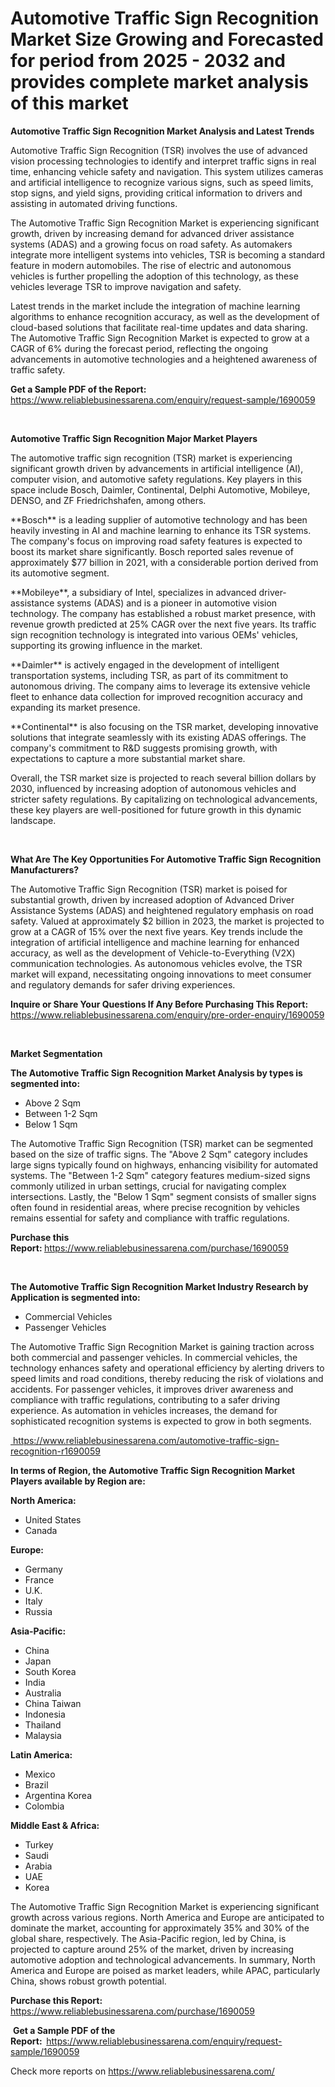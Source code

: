<p><h1>Automotive Traffic Sign Recognition Market Size Growing and Forecasted for period from 2025 - 2032 and provides complete market analysis of this market</h1></p><p><strong>Automotive Traffic Sign Recognition Market Analysis and Latest Trends</strong></p>
<p><p>Automotive Traffic Sign Recognition (TSR) involves the use of advanced vision processing technologies to identify and interpret traffic signs in real time, enhancing vehicle safety and navigation. This system utilizes cameras and artificial intelligence to recognize various signs, such as speed limits, stop signs, and yield signs, providing critical information to drivers and assisting in automated driving functions.</p><p>The Automotive Traffic Sign Recognition Market is experiencing significant growth, driven by increasing demand for advanced driver assistance systems (ADAS) and a growing focus on road safety. As automakers integrate more intelligent systems into vehicles, TSR is becoming a standard feature in modern automobiles. The rise of electric and autonomous vehicles is further propelling the adoption of this technology, as these vehicles leverage TSR to improve navigation and safety.</p><p>Latest trends in the market include the integration of machine learning algorithms to enhance recognition accuracy, as well as the development of cloud-based solutions that facilitate real-time updates and data sharing. The Automotive Traffic Sign Recognition Market is expected to grow at a CAGR of 6% during the forecast period, reflecting the ongoing advancements in automotive technologies and a heightened awareness of traffic safety.</p></p>
<p><strong>Get a Sample PDF of the Report:&nbsp;</strong> <a href="https://www.reliablebusinessarena.com/enquiry/request-sample/1690059?utm_campaign=1892&utm_medium=2&utm_source=Github&utm_content=ia&utm_term=07012025&utm_id=automotive-traffic-sign-recognition">https://www.reliablebusinessarena.com/enquiry/request-sample/1690059</a></p>
<p>&nbsp;</p>
<p><strong>Automotive Traffic Sign Recognition Major Market Players</strong></p>
<p><p>The automotive traffic sign recognition (TSR) market is experiencing significant growth driven by advancements in artificial intelligence (AI), computer vision, and automotive safety regulations. Key players in this space include Bosch, Daimler, Continental, Delphi Automotive, Mobileye, DENSO, and ZF Friedrichshafen, among others.</p><p>**Bosch** is a leading supplier of automotive technology and has been heavily investing in AI and machine learning to enhance its TSR systems. The company's focus on improving road safety features is expected to boost its market share significantly. Bosch reported sales revenue of approximately $77 billion in 2021, with a considerable portion derived from its automotive segment.</p><p>**Mobileye**, a subsidiary of Intel, specializes in advanced driver-assistance systems (ADAS) and is a pioneer in automotive vision technology. The company has established a robust market presence, with revenue growth predicted at 25% CAGR over the next five years. Its traffic sign recognition technology is integrated into various OEMs' vehicles, supporting its growing influence in the market.</p><p>**Daimler** is actively engaged in the development of intelligent transportation systems, including TSR, as part of its commitment to autonomous driving. The company aims to leverage its extensive vehicle fleet to enhance data collection for improved recognition accuracy and expanding its market presence.</p><p>**Continental** is also focusing on the TSR market, developing innovative solutions that integrate seamlessly with its existing ADAS offerings. The company's commitment to R&D suggests promising growth, with expectations to capture a more substantial market share.</p><p>Overall, the TSR market size is projected to reach several billion dollars by 2030, influenced by increasing adoption of autonomous vehicles and stricter safety regulations. By capitalizing on technological advancements, these key players are well-positioned for future growth in this dynamic landscape.</p></p>
<p>&nbsp;</p>
<p><strong>What Are The Key Opportunities For Automotive Traffic Sign Recognition Manufacturers?</strong></p>
<p><p>The Automotive Traffic Sign Recognition (TSR) market is poised for substantial growth, driven by increased adoption of Advanced Driver Assistance Systems (ADAS) and heightened regulatory emphasis on road safety. Valued at approximately $2 billion in 2023, the market is projected to grow at a CAGR of 15% over the next five years. Key trends include the integration of artificial intelligence and machine learning for enhanced accuracy, as well as the development of Vehicle-to-Everything (V2X) communication technologies. As autonomous vehicles evolve, the TSR market will expand, necessitating ongoing innovations to meet consumer and regulatory demands for safer driving experiences.</p></p>
<p><strong>Inquire or Share Your Questions If Any Before Purchasing This Report:</strong> <a href="https://www.reliablebusinessarena.com/enquiry/pre-order-enquiry/1690059?utm_campaign=1892&utm_medium=2&utm_source=Github&utm_content=ia&utm_term=07012025&utm_id=automotive-traffic-sign-recognition">https://www.reliablebusinessarena.com/enquiry/pre-order-enquiry/1690059</a></p>
<p>&nbsp;</p>
<p><strong>Market Segmentation</strong></p>
<p><strong>The Automotive Traffic Sign Recognition Market Analysis by types is segmented into:</strong></p>
<p><ul><li>Above 2 Sqm</li><li>Between 1-2 Sqm</li><li>Below 1 Sqm</li></ul></p>
<p><p>The Automotive Traffic Sign Recognition (TSR) market can be segmented based on the size of traffic signs. The "Above 2 Sqm" category includes large signs typically found on highways, enhancing visibility for automated systems. The "Between 1-2 Sqm" category features medium-sized signs commonly utilized in urban settings, crucial for navigating complex intersections. Lastly, the "Below 1 Sqm" segment consists of smaller signs often found in residential areas, where precise recognition by vehicles remains essential for safety and compliance with traffic regulations.</p></p>
<p><strong>Purchase this Report:&nbsp;</strong><a href="https://www.reliablebusinessarena.com/purchase/1690059?utm_campaign=1892&utm_medium=2&utm_source=Github&utm_content=ia&utm_term=07012025&utm_id=automotive-traffic-sign-recognition">https://www.reliablebusinessarena.com/purchase/1690059</a></p>
<p>&nbsp;</p>
<p><strong>The Automotive Traffic Sign Recognition Market Industry Research by Application is segmented into:</strong></p>
<p><ul><li>Commercial Vehicles</li><li>Passenger Vehicles</li></ul></p>
<p><p>The Automotive Traffic Sign Recognition Market is gaining traction across both commercial and passenger vehicles. In commercial vehicles, the technology enhances safety and operational efficiency by alerting drivers to speed limits and road conditions, thereby reducing the risk of violations and accidents. For passenger vehicles, it improves driver awareness and compliance with traffic regulations, contributing to a safer driving experience. As automation in vehicles increases, the demand for sophisticated recognition systems is expected to grow in both segments.</p></p>
<p><a href="https://www.reliablebusinessarena.com/automotive-traffic-sign-recognition-r1690059?utm_campaign=1892&utm_medium=2&utm_source=Github&utm_content=ia&utm_term=07012025&utm_id=automotive-traffic-sign-recognition">&nbsp;https://www.reliablebusinessarena.com/automotive-traffic-sign-recognition-r1690059</a></p>
<p><strong>In terms of Region, the Automotive Traffic Sign Recognition Market Players available by Region are:</strong></p>
<p>
    <p> <strong> North America: </strong>
        <ul>
            <li>United States</li>
            <li>Canada</li>
        </ul>
        </p> 
    <p> <strong> Europe: </strong>
        <ul>
            <li>Germany</li>
            <li>France</li>
            <li>U.K.</li>
            <li>Italy</li>
            <li>Russia</li>
        </ul>
        </p> 
    <p> <strong> Asia-Pacific: </strong>
        <ul>
            <li>China</li>
            <li>Japan</li>
            <li>South Korea</li>
            <li>India</li>
            <li>Australia</li>
            <li>China Taiwan</li>
            <li>Indonesia</li>
            <li>Thailand</li>
            <li>Malaysia</li>
        </ul>
        </p> 
    <p> <strong> Latin America: </strong>
        <ul>
            <li>Mexico</li>
            <li>Brazil</li>
            <li>Argentina Korea</li>
            <li>Colombia</li>
        </ul>
        </p> 
    <p> <strong> Middle East & Africa: </strong>
        <ul>
            <li>Turkey</li>
            <li>Saudi</li>
            <li>Arabia</li>
            <li>UAE</li>
            <li>Korea</li>
        </ul>
    </p>
    </p>
<p><p>The Automotive Traffic Sign Recognition Market is experiencing significant growth across various regions. North America and Europe are anticipated to dominate the market, accounting for approximately 35% and 30% of the global share, respectively. The Asia-Pacific region, led by China, is projected to capture around 25% of the market, driven by increasing automotive adoption and technological advancements. In summary, North America and Europe are poised as market leaders, while APAC, particularly China, shows robust growth potential.</p></p>
<p><strong>Purchase this Report: </strong><a href="https://www.reliablebusinessarena.com/purchase/1690059?utm_campaign=1892&utm_medium=2&utm_source=Github&utm_content=ia&utm_term=07012025&utm_id=automotive-traffic-sign-recognition">https://www.reliablebusinessarena.com/purchase/1690059</a></p>
<p>&nbsp;<strong>Get a Sample PDF of the Report:&nbsp;&nbsp;</strong><a href="https://www.reliablebusinessarena.com/enquiry/request-sample/1690059?utm_campaign=1892&utm_medium=2&utm_source=Github&utm_content=ia&utm_term=07012025&utm_id=automotive-traffic-sign-recognition">https://www.reliablebusinessarena.com/enquiry/request-sample/1690059</a></p>
<p><strong></strong></p>
<p>Check more reports on <a href="https://www.reliablebusinessarena.com/?utm_campaign=1892&utm_medium=2&utm_source=Github&utm_content=ia&utm_term=07012025&utm_id=automotive-traffic-sign-recognition">https://www.reliablebusinessarena.com/</a></p>